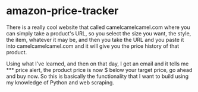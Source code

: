 # amazon-price-tracker

There is a really cool website that called camelcamelcamel.com where you can simply take a product's URL, so you select the size you want, the style, the item, whatever it may be, and then you take the URL and you paste it into camelcamelcamel.com and it will give you the price history of that product.

Using what I've learned, and then on that day, I get an email and it tells me *** price alert, the product price is now $ below your target price, go ahead and buy now. So this is basically the functionality that I want to build using my knowledge of Python and web scraping. 
